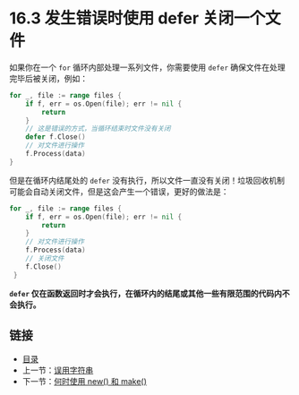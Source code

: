 # 16.3 发生错误时使用 defer 关闭一个文件

如果你在一个 `for` 循环内部处理一系列文件，你需要使用 `defer` 确保文件在处理完毕后被关闭，例如：

```go
for _, file := range files {
    if f, err = os.Open(file); err != nil {
        return
    }
    // 这是错误的方式，当循环结束时文件没有关闭
    defer f.Close()
    // 对文件进行操作
    f.Process(data)
}
```

但是在循环内结尾处的 `defer` 没有执行，所以文件一直没有关闭！垃圾回收机制可能会自动关闭文件，但是这会产生一个错误，更好的做法是：

```go
for _, file := range files {
    if f, err = os.Open(file); err != nil {
        return
    }
    // 对文件进行操作
    f.Process(data)
    // 关闭文件
    f.Close()
 }
```

**`defer` 仅在函数返回时才会执行，在循环内的结尾或其他一些有限范围的代码内不会执行。**

## 链接

- [目录](getting-started.md)
- 上一节：[误用字符串](16.2.md)
- 下一节：[何时使用 new() 和 make()](16.4.md)
